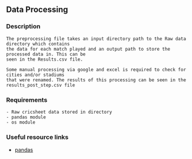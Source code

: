 ## Data Processing

### Description

    The preprocessing file takes an input directory path to the Raw data directory which contains
    the data for each match played and an output path to store the processed data in. This can be 
    seen in the Results.csv file.

    Some manual processing via google and excel is required to check for cities and/or stadiums 
    that were renamed. The results of this processing can be seen in the results_post_step.csv file 
### Requirements 
    - Raw cricsheet data stored in directory
    - pandas module
    - os module

### Useful resource links

- [pandas](https://pandas.pydata.org/pandas-docs/stable/reference/index.html)
